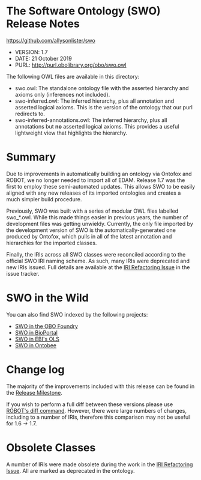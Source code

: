 # The Software Ontology (SWO) Release Notes

https://github.com/allysonlister/swo

* VERSION: 1.7
* DATE: 21 October 2019
* PURL: http://purl.obolibrary.org/obo/swo.owl

The following OWL files are available in this directory:

* swo.owl: The standalone ontology file with the asserted hierarchy and axioms only (inferences not included).
* swo-inferred.owl: The inferred hierarchy, plus all annotation and asserted logical axioms. This is the version of the ontology that our purl redirects to.
* swo-inferred-annotations.owl: The inferred hierarchy, plus all annotations but **no** asserted logical axioms. This provides a useful lightweight view that highlights the hierarchy.

# Summary

Due to improvements in automatically building an ontology via Ontofox and ROBOT, we no longer needed to import all of EDAM. Release 1.7 was the first to employ these semi-automated updates. This allows SWO to be easily aligned with any new releases of its imported ontologies and creates a much simpler build procedure.

Previously, SWO was built with a series of modular OWL files labelled swo_*.owl. While this made things easier in previous years, the number of development files was getting unwieldy. Currently, the only file imported by the development version of SWO is the automatically-generated one produced by Ontofox, which pulls in all of the latest annotation and hierarchies for the imported classes.

Finally, the IRIs across all SWO classes were reconciled according to the official SWO IRI naming scheme. As such, many IRIs were deprecated and new IRIs issued. Full details are available at the [IRI Refactoring Issue](https://github.com/allysonlister/swo/issues/10) in the issue tracker.

# SWO in the Wild

You can also find SWO indexed by the following projects:

* [SWO in the OBO Foundry](http://www.obofoundry.org/ontology/swo.html)
* [SWO in BioPortal](https://bioportal.bioontology.org/ontologies/SWO)
* [SWO in EBI's OLS](https://www.ebi.ac.uk/ols/ontologies/swo)
* [SWO in Ontobee](http://www.ontobee.org/ontology/SWO)

# Change log

The majority of the improvements included with this release can be found in the [Release Milestone](https://github.com/allysonlister/swo/milestone/1).

If you wish to perform a full diff between these versions please use [ROBOT's diff command](http://robot.obolibrary.org/diff). However, there were large numbers of changes, including to a number of IRIs, therefore this comparison may not be useful for 1.6 -> 1.7.


# Obsolete Classes

A number of IRIs were made obsolete during the work in the [IRI Refactoring Issue](https://github.com/allysonlister/swo/issues/10). All are marked as deprecated in the ontology.
